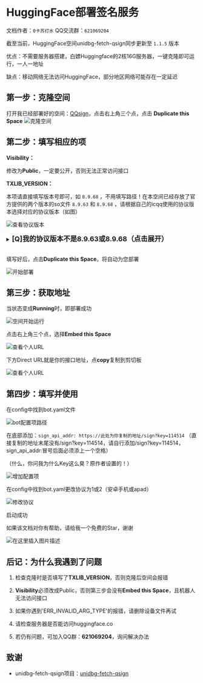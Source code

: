 ﻿# HuggingFace部署签名服务

文档作者：`0卡苏打水`   QQ交流群：`621069204`

截至当前，HuggingFace空间unidbg-fetch-qsign同步更新至 `1.1.5` 版本

优点：不需要服务器搭建，白嫖Huggingface的2核16G服务器，一键克隆即可运行，一人一地址

缺点：移动网络无法访问HuggingFace，部分地区网络可能存在一定延迟

## 第一步：克隆空间

打开我已经部署好的空间：[QQsign](https://huggingface.co/spaces/CikeyQI/QQsign)，点击右上角三个点，点击 **Duplicate this Space** 
![克隆空间](/src/1.png)

## 第二步：填写相应的项

 **Visibility：**
 
 修改为**Public**，一定要公开，否则无法正常访问接口
 
 **TXLIB_VERSION：**
 
 本项请直接填写版本号即可，如 `8.9.68` ，不用填写路径！在本空间已经存放了官方提供的两个版本的so文件 `8.9.63` 和 `8.9.68` ，请根据自己的icqq使用的协议版本选择对应的协议版本（如图）

![查看协议版本](/src/3.png)

 <details>

  <summary><strong><font size="4" >[Q]我的协议版本不是8.9.63或8.9.68（点击展开）</font></strong></summary>

 - **如果启动时icqq的协议版本不是8.9.63或8.9.68，请检查两点：**
  
  1. 是否选择的是**安卓手机**或**aPad**协议，其他协议并不支持，请在 `Miao-Yunzai/config/config/qq.yaml` 中把 `platform` 的值设置为 `1` 后再次查看
  ![修改使用协议](/src/4.png)


  2. icqq版本是否过高或过低，我们建议在`0.4.8` - `0.4.11` 之间，如果您的版本不在此方位内，请使用以下命令升级至 `0.4.11`

        <pre><code>pnpm add icqq@0.4.11 -w</code></pre>

</details>

<br>

填写好后，点击**Duplicate this Space**，将自动为您部署

![开始部署](/src/5.png)

## 第三步：获取地址

当状态变成**Running**时，即部署成功

![空间开始运行](/src/6.png)

点击右上角三个点，选择**Embed this Space**

![查看个人URL](/src/7.png)

下方Direct URL就是你的接口地址，点**copy**复制到剪切板

![查看个人URL](/src/8.png)

## 第四步：填写并使用

在config中找到bot.yaml文件

![bot配置项路径](/src/9.png)

在底部添加：`sign_api_addr: https://此处为你复制的地址/sign?key=114514`
（直接复制的地址末尾没有/sign?key=114514，请自行添加/sign?key=114514，sign_api_addr:冒号后面必须添上一个空格）

（什么，你问我为什么Key这么臭？原作者设置的！）

![增加配置项](/src/10.png)

在config中找到bot.yaml更改协议为1或2（安卓手机或apad）

![修改协议](/src/4.png)

启动成功

如果该文档对你有帮助，请给我一个免费的Star，谢谢

![在这里插入图片描述](/src/11.png)

## 后记：为什么我遇到了问题

1. 检查克隆时是否填写了**TXLIB_VERSION**，否则克隆后空间会报错

2. **Visibility**必须改成Public，否则第三步会没有**Embed this Space**，且机器人无法访问接口

3. 如果你遇到'ERR_INVALID_ARG_TYPE'的报错，请删除设备文件再试

4. 请检查服务器是否能访问huggingface.co

5. 若仍有问题，可加入QQ群：**621069204**，询问解决办法

## 致谢

- unidbg-fetch-qsign项目：[unidbg-fetch-qsign](https://github.com/fuqiuluo/unidbg-fetch-qsign)
